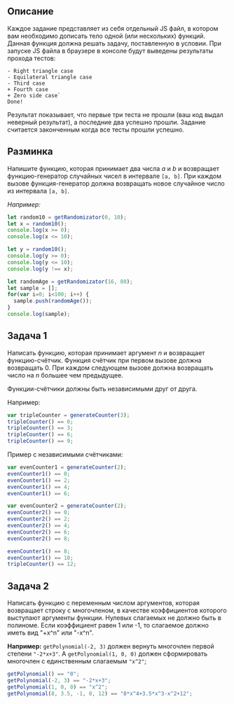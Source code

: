 ﻿Описание
--------

Каждое задание представляет из себя отдельный JS файл, в котором вам необходимо дописать тело
одной (или нескольких) функций. Данная функция должна решать задачу, поставленную в условии. При запуске
JS файла в браузере в консоле будут выведены результаты прохода тестов:


    - Right triangle case
    - Equilateral triangle case
    - Third case
    + Fourth case
    + Zero side case`
    Done!


Результат показывает, что первые три теста не прошли (ваш код выдал неверный результат), а последние
два успешно прошли. Задание считается законченным когда все тесты прошли успешно.

Разминка
--------

Напишите функцию, которая принимает два числа _a_ и _b_ и возвращает функцию-генератор случайных чисел в интервале `[a, b]`. При каждом вызове функция-генератор должна возвращать новое случайное число из интервала `[a, b]`.

*Например:*

```javascript
let random10 = getRandomizator(0, 10);
let x = random10();
console.log(x >= 0);
console.log(x <= 10);

let y = random10();
console.log(y >= 0);
console.log(y <= 10);
console.log(y !== x);

let randomAge = getRandomizator(16, 80);
let sample = [];
for(var i=0; i<100; i++) {
  sample.push(randomAge());
}
console.log(sample);
```

Задача 1
--------
Написать функцию, которая принимает аргумент _n_ и возвращает функцию-счётчик. Функция счётчик при первом вызове должна возвращать 0. При каждом следующем вызове должна возвращать число на _n_ большее чем предыдущее.

Функции-счётчики должны быть независимыми друг от друга.

Например:

```javascript
var tripleCounter = generateCounter(3);
tripleCounter() == 0;
tripleCounter() == 3;
tripleCounter() == 6;
tripleCounter() == 9;
```

Пример с независимыми счётчиками:

```javascript
var evenCounter1 = generateCounter(2);
evenCounter1() == 0;
evenCounter1() == 2;
evenCounter1() == 4;
evenCounter1() == 6;

var evenCounter2 = generateCounter(2);
evenCounter2() == 0;
evenCounter2() == 2;
evenCounter2() == 4;
evenCounter2() == 6;
evenCounter2() == 8;

evenCounter1() == 8;
evenCounter1() == 10;
tripleCounter() == 12;
```

Задача 2
--------
Написать функцию с переменным числом аргументов, которая возвращает строку с многочленом, в качестве коэффициентов которого выступают аргументы функции. Нулевых слагаемых не должно быть в полиноме. Если коэффициент равен 1 или -1, то слагаемое должно иметь вид "+x^n" или "-x^n".

**Например:** `getPolynomial(-2, 3)` должен вернуть многочлен первой степени `"-2*x+3"`. А `getPolynomial(1, 0, 0)` должен сформировать многочлен с единственным слагаемым `"x^2"`;

```javascript
getPolynomial() == "0";
getPolynomial(-2, 3) == "-2*x+3";
getPolynomial(1, 0, 0) == "x^2";
getPolynomial(8, 3.5, -1, 0, 12) == "8*x^4+3.5*x^3-x^2+12";
```

